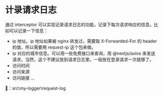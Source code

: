 # 计录请求日志

通过 interceptor 可以实现记录请求日志的功能，记录下每次请求响应的信息。比如可以记录一下信息：

- ip 地址。ip 地址如果被 nginx 转发过，需要取 X-Forwarded-For 的 header 的值，所以需要用 request-ip 这个包来做。
- ip 对应的城市信息。可以用一些免费接口来查询，用 @nestjs/axios 来发送请求。当然，这个不建议放到请求日志里。一般放在登录请求一次就够了。
- 访问时间
- 访问来源
- 访问链接
...

🌰：src\my-logger\request-log
